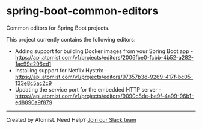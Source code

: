 spring-boot-common-editors
===========================

Common editors for Spring Boot projects.

This project currently contains the following editors:

* Adding support for building Docker images from your Spring Boot app - https://api.atomist.com/v1/projects/editors/2006fbe0-fcbb-4b52-a282-1ac99e296ed1
* Installing support for Netflix Hystrix - https://api.atomist.com/v1/projects/editors/97357b3d-9269-417f-bc05-133e8c5ac2c9
* Updating the service port for the embedded HTTP server - https://api.atomist.com/v1/projects/editors/9090c8de-be9f-4a99-96b1-ed8890a9f879

---
Created by Atomist. Need Help? <a href="https://join.atomist.com/">Join our Slack team</a>

